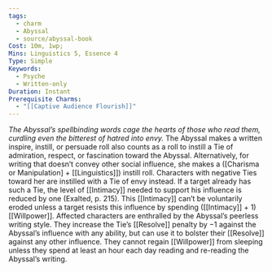 ```yaml
---
tags:
  - charm
  - Abyssal
  - source/abyssal-book
Cost: 10m, 1wp; 
Mins: Linguistics 5, Essence 4
Type: Simple
Keywords:
  - Psyche
  - Written-only
Duration: Instant
Prerequisite Charms:
  - "[[Captive Audience Flourish]]"
---
```

*The Abyssal’s spellbinding words cage the hearts of those who read them, curdling even the bitterest of hatred into envy.*
The Abyssal makes a written inspire, instill, or persuade roll also counts as a roll to instill a Tie of admiration, respect, or fascination toward the Abyssal. Alternatively, for writing that doesn’t convey other social influence, she makes a ([Charisma or Manipulation] + [[Linguistics]]) instill roll. Characters with negative Ties toward her are instilled with a Tie of envy instead. If a target already has such a Tie, the level of [[Intimacy]] needed to support his influence is reduced by one (Exalted, p. 215). This [[Intimacy]] can’t be voluntarily eroded unless a target resists this influence by spending ([[Intimacy]] + 1) [[Willpower]].
Affected characters are enthralled by the Abyssal’s peerless writing style. They increase the Tie’s [[Resolve]] penalty by −1 against the Abyssal’s influence with any ability, but can use it to bolster their [[Resolve]] against any other influence. They cannot regain [[Willpower]] from sleeping unless they spend at least an hour each day reading and re-reading the Abyssal’s writing.